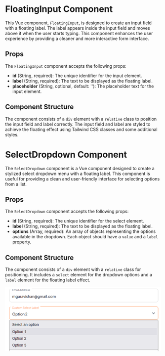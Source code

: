 # FloatingInput Component

This Vue component, `FloatingInput`, is designed to create an input field with a floating label. The label appears inside the input field and moves above it when the user starts typing. This component enhances the user experience by providing a cleaner and more interactive form interface.

## Props

The `FloatingInput` component accepts the following props:

- **id** (String, required): The unique identifier for the input element.
- **label** (String, required): The text to be displayed as the floating label.
- **placeholder** (String, optional, default: ''): The placeholder text for the input element.

## Component Structure

The component consists of a `div` element with a `relative` class to position the input field and label correctly. The input field and label are styled to achieve the floating effect using Tailwind CSS classes and some additional styles.

# SelectDropdown Component

The `SelectDropdown` component is a Vue component designed to create a stylized select dropdown menu with a floating label. This component is useful for providing a clean and user-friendly interface for selecting options from a list.

## Props

The `SelectDropdown` component accepts the following props:

- **id** (String, required): The unique identifier for the select element.
- **label** (String, required): The text to be displayed as the floating label.
- **options** (Array, required): An array of objects representing the options available in the dropdown. Each object should have a `value` and a `label` property.

## Component Structure

The component consists of a `div` element with a `relative` class for positioning. It includes a `select` element for the dropdown options and a `label` element for the floating label effect.

![Sample Preview](https://github.com/AroshaRavishan/Floating-Input-Dropdown-Common-Components-/blob/main/Sample%20Preview.png)

